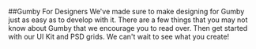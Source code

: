 ##Gumby For Designers
We've made sure to make designing for Gumby just as easy as to develop with it. There are a few things that you may not know about Gumby that we encourage you to read over. Then get started with our UI Kit and PSD grids. We can't wait to see what you create!